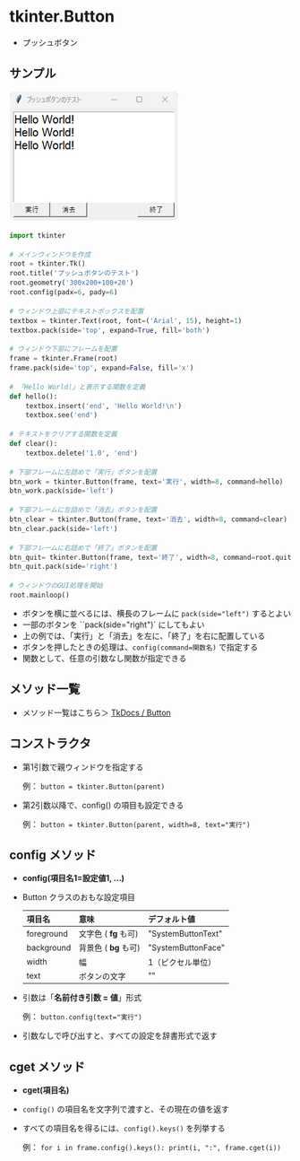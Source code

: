 # tkinter.Button
- プッシュボタン

## サンプル
![プッシュボタンのテスト](img/04-button-01.png)

```python
import tkinter

# メインウィンドウを作成
root = tkinter.Tk()
root.title('プッシュボタンのテスト')
root.geometry('300x200+100+20')
root.config(padx=6, pady=6)

# ウィンドウ上部にテキストボックスを配置
textbox = tkinter.Text(root, font=('Arial', 15), height=1)
textbox.pack(side='top', expand=True, fill='both')

# ウィンドウ下部にフレームを配置
frame = tkinter.Frame(root)
frame.pack(side='top', expand=False, fill='x')

# 「Hello World!」と表示する関数を定義
def hello():
    textbox.insert('end', 'Hello World!\n')
    textbox.see('end')

# テキストをクリアする関数を定義
def clear():
    textbox.delete('1.0', 'end')

# 下部フレームに左詰めで「実行」ボタンを配置
btn_work = tkinter.Button(frame, text='実行', width=8, command=hello)
btn_work.pack(side='left')

# 下部フレームに左詰めで「消去」ボタンを配置
btn_clear = tkinter.Button(frame, text='消去', width=8, command=clear)
btn_clear.pack(side='left')

# 下部フレームに右詰めで「終了」ボタンを配置
btn_quit= tkinter.Button(frame, text='終了', width=8, command=root.quit)
btn_quit.pack(side='right')

# ウィンドウのGUI処理を開始
root.mainloop()
```

- ボタンを横に並べるには、横長のフレームに `pack(side="left")` するとよい
- 一部のボタンを ``pack(side="right")` にしてもよい
- 上の例では、「実行」と「消去」を左に、「終了」を右に配置している
- ボタンを押したときの処理は、`config(command=関数名)` で指定する
- 関数として、任意の引数なし関数が指定できる

## メソッド一覧
- メソッド一覧はこちら＞ [TkDocs / Button](https://tkdocs.com/pyref/button.html)

## コンストラクタ
- 第1引数で親ウィンドウを指定する

	例： `button = tkinter.Button(parent)`

- 第2引数以降で、config() の項目も設定できる

	例： `button = tkinter.Button(parent, width=8, text="実行")`

## config メソッド
- **config(項目名1=設定値1, ...)**
<!-- -->
+ Button クラスのおもな設定項目

	| 項目名 | 意味 | デフォルト値 |
	|---|---|---|
	|foreground| 文字色 ( **fg** も可)| "SystemButtonText" |
	|background| 背景色 ( **bg** も可)| "SystemButtonFace" |
	|width|幅| 1（ピクセル単位）|
	|text|ボタンの文字|""|

- 引数は「**名前付き引数 = 値**」形式

	例： `button.config(text="実行")`

- 引数なしで呼び出すと、すべての設定を辞書形式で返す

## cget メソッド
- **cget(項目名)**
- `config()` の項目名を文字列で渡すと、その現在の値を返す
- すべての項目名を得るには、`config().keys()` を列挙する

	例： `for i in frame.config().keys(): print(i, ":", frame.cget(i))`

